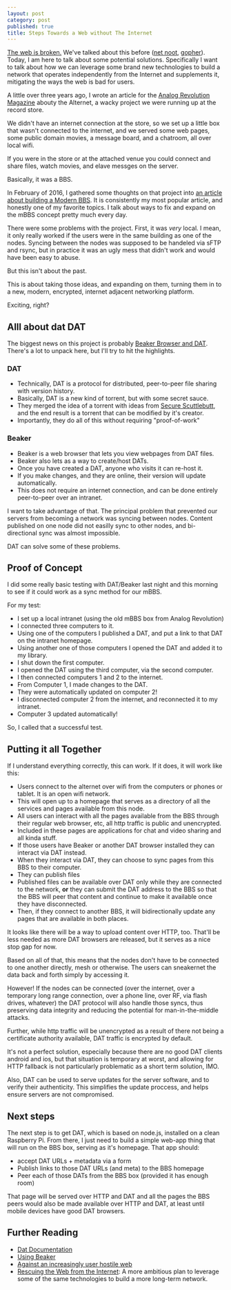 ```yaml
---
layout: post
category: post
published: true
title: Steps Towards a Web without The Internet
---
```

[The web is broken.](https://www.neustadt.fr/essays/against-a-user-hostile-web/) We've talked about this before ([net noot](http://ajroach42.com/net-neutrality-the-consolidation-of-american-media-and-you/), [gopher](http://ajroach42.com/gopher-remembering-the-web-that-wasn-t/)). Today, I am here to talk about some potential solutions. Specifically I want to talk about how we can leverage some brand new technologies to build a network that operates independently from the Internet and supplements it, mitigating the ways the web is bad for users.  

A little over three years ago, I wrote an article for the [Analog Revolution Magazine](http://analogrevolution.com) abouty the Alternet, a wacky project we were running up at the record store. 

We didn't have an internet connection at the store, so we set up a little box that wasn't connected to the internet, and we served some web pages, some public domain movies, a message board, and a chatroom, all over local wifi. 

If you were in the store or at the attached venue you could connect and share files, watch movies, and elave messges on the server. 

Basically, it was a BBS. 

In February of 2016, I gathered some thoughts on that project into [an article about building a Modern BBS](http://ajroach42.com/a-modern-bbs/). It is consistently my most popular article, and honestly one of my favorite topics. I talk about ways to fix and expand on the mBBS concept pretty much every day. 

There were some problems with the project. First, it was *very* local. I mean, it only really worked if the users were in the same building as one of the nodes. Syncing between the nodes was supposed to be handeled via sFTP and rsync, but in practice it was an ugly mess that didn't work and would have been easy to abuse. 

But this isn't about the past. 

This is about taking those ideas, and expanding on them, turning them in to a new, modern, encrypted, internet adjacent networking platform. 

Exciting, right? 

## Alll about dat DAT 

The biggest news on this project is probably [Beaker Browser and DAT](https://beakerbrowser.com/). There's a lot to unpack here, but I'll try to hit the highlights. 

### DAT 

- Technically, DAT is a protocol for distributed, peer-to-peer file sharing with version history. 
- Basically, DAT is a new kind of torrent, but with some secret sauce.
- They merged the idea of a torrent with ideas from [Secure Scuttlebutt](http://scuttlebot.io/), and the end result is a torrent that can be modified by it's creator. 
- Importantly, they do all of this without requiring "proof-of-work" 

### Beaker 

- Beaker is a web browser that lets you view webpages from DAT files. 
- Beaker also lets as a way to create/host DATs. 
- Once you have created a DAT, anyone who visits it can re-host it. 
- If you make changes, and they are online, their version will update automatically. 
- This does not require an internet connection, and can be done entirely peer-to-peer over an intranet. 


I want to take advantage of that. The principal problem that prevented our servers from becoming a network was syncing between nodes. Content published on one node did not easilly sync to other nodes, and bi-directional sync was almost impossible. 

DAT can solve some of these problems. 

## Proof of Concept 

I did some really basic testing with DAT/Beaker last night and this morning to see if it could work as a sync method for our mBBS. 

For my test: 

- I set up a local intranet (using the old mBBS box from Analog Revolution) 
- I connected three computers to it. 
- Using one of the computers I published a DAT, and put a link to that DAT on the intranet homepage. 
- Using another one of those computers I opened the DAT and added it to my library. 
- I shut down the first computer. 
- I opened the DAT using the third computer, via the second computer. 
- I then connected computers 1 and 2 to the internet. 
- From Computer 1, I made changes to the DAT. 
- They were automatically updated on computer 2! 
- I disconnected computer 2 from the internet, and reconnected it to my intranet. 
- Computer 3 updated automatically!

So, I called that a successful test. 

## Putting it all Together  

If I understand everything correctly, this can work. If it does, it will work like this: 

- Users connect to the alternet over wifi from the computers or phones or tablet. It is an open wifi network. 
- This will open up to a homepage that serves as a directory of all the services and pages available from this node. 
- All users can interact with all the pages available from the BBS through their regular web browser, etc, all http traffic is public and unencrypted.
- Included in these pages are applications for chat and video sharing and all kinda stuff. 
- If those users have Beaker or another DAT browser installed they can interact via DAT instead. 
- When they interact via DAT, they can choose to sync pages from this BBS to their computer. 
- They can publish files
- Published files can be available over DAT only while they are connected to the network, **or** they can submit the DAT address to the BBS so that the BBS will peer that content and continue to make it available once they have disconnected.
- Then, if they connect to another BBS, it will bidirectionally update any pages that are available in both places. 

It looks like there will be a way to upload content over HTTP, too. That'll be less needed as more DAT browsers are released, but it serves as a nice stop gap for now.

Based on all of that, this means that the nodes don't have to be connected to one another directly, mesh or otherwise. The users can sneakernet the data back and forth simply by accessing it. 

However! If the nodes can be connected (over the internet, over a temporary long range connection, over a phone line, over RF, via flash drives, whatever) the DAT protocol will also handle those syncs, thus preserving data integrity and reducing the potential for man-in-the-middle attacks.

Further, while http traffic will be unencrypted as a result of there not being a certificate authority available, DAT traffic is encrypted by default. 

It's not a perfect solution, especially because there are no good DAT clients android and ios, but that situation is temporary at worst, and allowing for HTTP fallback is not particularly problematic as a short term solution, IMO. 

Also, DAT can be used to serve updates for the server software, and to verify their authenticity. This simplifies the update proccess, and helps ensure servers are not compromised. 

## Next steps 

The next step is to get DAT, which is based on node.js, installed on a clean Raspberry Pi. From there, I just need to build a simple web-app thing that will run on the BBS box, serving as it's homepage. That app should:

- accept DAT URLs + metadata via a form
- Publish links to those DAT URLs (and meta) to the BBS homepage 
- Peer each of those DATs from the BBS box (provided it has enough room) 

That page will be served over HTTP and DAT and all the pages the BBS peers would also be made available over HTTP and DAT, at least until mobile devices have good DAT browsers. 

## Further Reading 

- [Dat Documentation](https://docs.datproject.org/) 
- [Using Beaker](https://beakerbrowser.com/docs/using-beaker/)
- [Against an increasingly user hostile web](https://www.neustadt.fr/essays/against-a-user-hostile-web/)
- [Rescuing the Web from the Internet](https://staltz.com/a-plan-to-rescue-the-web-from-the-internet.html): A more ambitious plan to leverage some of the same technologies to build a more long-term network.
